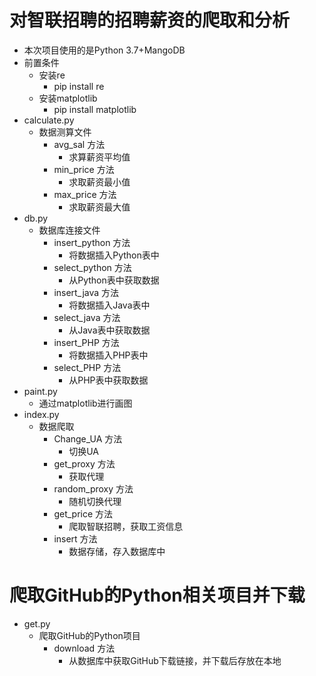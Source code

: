 # 对智联招聘的招聘薪资的爬取和分析
- 本次项目使用的是Python 3.7+MangoDB
- 前置条件
  - 安装re
    - pip install re
  - 安装matplotlib
    - pip install matplotlib
- calculate.py
  - 数据测算文件
    - avg_sal 方法
      - 求算薪资平均值
    - min_price 方法
      - 求取薪资最小值
    - max_price 方法
      - 求取薪资最大值
- db.py
  - 数据库连接文件
    - insert_python 方法
      - 将数据插入Python表中
    - select_python 方法
      - 从Python表中获取数据
    - insert_java 方法
      - 将数据插入Java表中
    - select_java 方法
      - 从Java表中获取数据
    - insert_PHP 方法
      - 将数据插入PHP表中
    - select_PHP 方法
      - 从PHP表中获取数据
- paint.py
  - 通过matplotlib进行画图
- index.py
  - 数据爬取
    - Change_UA 方法
      - 切换UA
    - get_proxy 方法
      - 获取代理
    - random_proxy 方法
      - 随机切换代理
    - get_price 方法
      - 爬取智联招聘，获取工资信息
    - insert 方法
      - 数据存储，存入数据库中
# 爬取GitHub的Python相关项目并下载
- get.py
   - 爬取GitHub的Python项目
     - download 方法
        - 从数据库中获取GitHub下载链接，并下载后存放在本地
